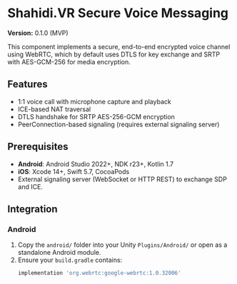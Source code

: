 # Shahidi.VR Secure Voice Messaging

**Version:** 0.1.0 (MVP)

This component implements a secure, end-to-end encrypted voice channel using WebRTC, which by default uses DTLS for key exchange and SRTP with AES-GCM-256 for media encryption.

## Features
- 1:1 voice call with microphone capture and playback
- ICE-based NAT traversal
- DTLS handshake for SRTP AES-256-GCM encryption
- PeerConnection-based signaling (requires external signaling server)

## Prerequisites
- **Android**: Android Studio 2022+, NDK r23+, Kotlin 1.7
- **iOS**: Xcode 14+, Swift 5.7, CocoaPods
- External signaling server (WebSocket or HTTP REST) to exchange SDP and ICE.

## Integration

### Android
1. Copy the `android/` folder into your Unity `Plugins/Android/` or open as a standalone Android module.  
2. Ensure your `build.gradle` contains:
   ```groovy
   implementation 'org.webrtc:google-webrtc:1.0.32006'
